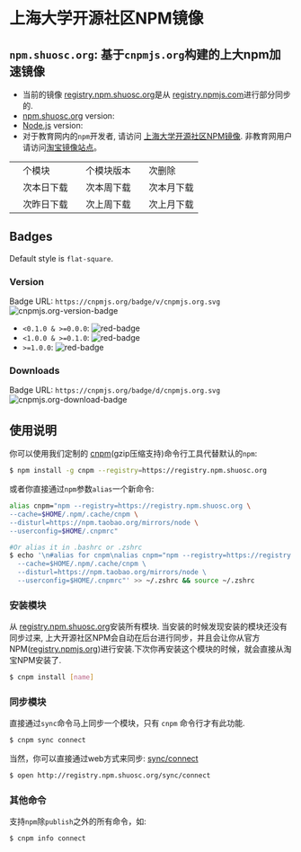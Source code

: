 # 上海大学开源社区NPM镜像


## `npm.shuosc.org`: 基于`cnpmjs.org`构建的上大npm加速镜像

- 当前的镜像 [registry.npm.shuosc.org](https://registry.npm.shuosc.org)是从 [registry.npmjs.com](https://registry.npmjs.com)进行部分同步的.
- [npm.shuosc.org](/) version: <span id="app-version"></span>
- [Node.js](https://nodejs.org) version: <span id="node-version"></span>
- 对于教育网内的`npm`开发者, 请访问 [上海大学开源社区NPM镜像](https://npm.shuosc.org). 非教育网用户请访问[淘宝镜像站点](https://npm.taobao.org)。

<div class="ant-table">
<table class="downloads">
  <tbody>
    <tr>
      <td class="count" id="total-packages"></td><td>个模块</td>
      <td class="count" id="total-versions"></td><td>个模块版本</td>
      <td class="count" id="total-deletes"></td><td>次删除</td>
    </tr>
    <tr>
      <td class="count"></td><td> 次本日下载</td>
      <td class="count"></td><td> 次本周下载</td>
      <td class="count"></td><td> 次本月下载</td>
    </tr>
    <tr>
      <td class="count"></td><td> 次昨日下载</td>
      <td class="count"></td><td> 次上周下载</td>
      <td class="count"></td><td> 次上月下载</td>
    </tr>
  </tbody>
</table>
</div>

<div class="sync" style="display:none;">
  <h3>同步状态</h3>
  <p id="sync-model"></p>
  <p>上次同步完成时间： <span id="last-sync-time"></span>. </p>
  <div class="ant-alert ant-alert-info syncing">
    <span class="anticon ant-alert-icon anticon-info-circle"></span>
    <span class="ant-alert-description">同步工具正在后台运行. </span>
  </div>
  <div class="ant-table">
  <table class="sync-status">
    <tbody>
      <tr>
        <td>共 <span id="need-sync"></span> 个模块需要同步</td>
        <td class="syncing"><span id="left-sync"></span> 个模块正在等待同步</td>
        <td>已完成<span id="percent-sync"></span>%</td>
      </tr>
      <tr>
        <td><span id="success-sync"></span> 个模块已完成同步</td>
        <td><span id="fail-sync"></span> 个模块同步失败</td>
        <td>最近同步成功的模块是: <span id="last-success-name"></span></td>
      </tr>
    </tbody>
  </table>
  </div>
</div>

<script src="/js/readme.js"></script>

## Badges

Default style is `flat-square`.

### Version

Badge URL: `https://cnpmjs.org/badge/v/cnpmjs.org.svg` ![cnpmjs.org-version-badge](//cnpmjs.org/badge/v/cnpmjs.org.svg)

* `<0.1.0 & >=0.0.0`: ![red-badge](https://img.shields.io/badge/cnpm-0.0.1-red.svg?style=flat-square)
* `<1.0.0 & >=0.1.0`: ![red-badge](https://img.shields.io/badge/cnpm-0.1.0-green.svg?style=flat-square)
* `>=1.0.0`: ![red-badge](https://img.shields.io/badge/cnpm-1.0.0-blue.svg?style=flat-square)

### Downloads

Badge URL: `https://cnpmjs.org/badge/d/cnpmjs.org.svg` ![cnpmjs.org-download-badge](//cnpmjs.org/badge/d/cnpmjs.org.svg)

## 使用说明

你可以使用我们定制的 [cnpm](https://github.com/cnpm/cnpm)(gzip压缩支持)命令行工具代替默认的`npm`:

```bash
$ npm install -g cnpm --registry=https://registry.npm.shuosc.org
```

或者你直接通过`npm`参数`alias`一个新命令:

```bash
alias cnpm="npm --registry=https://registry.npm.shuosc.org \
--cache=$HOME/.npm/.cache/cnpm \
--disturl=https://npm.taobao.org/mirrors/node \
--userconfig=$HOME/.cnpmrc"

#Or alias it in .bashrc or .zshrc
$ echo '\n#alias for cnpm\nalias cnpm="npm --registry=https://registry.npm.shuosc.org \
  --cache=$HOME/.npm/.cache/cnpm \
  --disturl=https://npm.taobao.org/mirrors/node \
  --userconfig=$HOME/.cnpmrc"' >> ~/.zshrc && source ~/.zshrc
```

### 安装模块

从 [registry.npm.shuosc.org](//registry.npm.shuosc.org)安装所有模块. 当安装的时候发现安装的模块还没有同步过来, 上大开源社区NPM会自动在后台进行同步，并且会让你从官方NPM([registry.npmjs.org](https://registry.npmjs.org))进行安装.下次你再安装这个模块的时候，就会直接从淘宝NPM安装了.

```bash
$ cnpm install [name]
```

### 同步模块

直接通过`sync`命令马上同步一个模块，只有 `cnpm` 命令行才有此功能.

```bash
$ cnpm sync connect
```

当然，你可以直接通过web方式来同步: [sync/connect](/sync/connect)

```bash
$ open http://registry.npm.shuosc.org/sync/connect
```

### 其他命令

支持`npm`除`publish`之外的所有命令，如:

```bash
$ cnpm info connect
```
